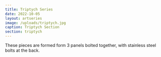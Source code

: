 ```yaml
---
title: Triptych Series
date: 2022-10-05
layout: artseries
image: /uploads/triptych.jpg
caption: Triptych Section
section: triptych
---
```


These pieces are formed form 3 panels bolted together, with stainless steel bolts at the back.